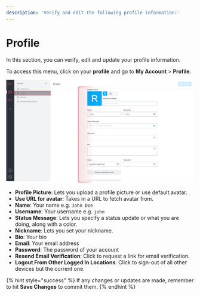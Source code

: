 ```yaml
---
description: 'Verify and edit the following profile information:'
---
```


# Profile

In this section, you can verify, edit and update your profile information.

To access this menu, click on your **profile** and go to **My Account** > **Profile**.

![](<../../../../.gitbook/assets/image (686) (1) (1) (1) (1).png>)

* **Profile Picture**: Lets you upload a profile picture or use default avatar.
* **Use URL for avatar**: Takes in a URL to fetch avatar from.
* **Name**: Your name e.g. `John Doe`
* **Username**: Your username e.g. `john`
* **Status Message**: Lets you specify a status update or what you are doing, along with a color.
* **Nickname**: Lets you set your nickname.
* **Bio**: Your bio
* **Email**: Your email address
* **Password**: The password of your account
* **Resend Email Verification**: Click to request a link for email verification.
* **Logout From Other Logged In Locations**: Click to sign-out of all other devices but the current one.

{% hint style="success" %}
If any changes or updates are made, remember to hit **Save Changes** to commit them.
{% endhint %}

